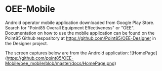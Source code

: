 # OEE-Mobile
Android operator mobile application downloaded from Google Play Store.  Search for "Point85 Overall Equipment Effectiveness" or "OEE".  Documentation on how to use the mobile application can be found on the Point85 Github respository at https://github.com/Point85/OEE-Designer in the Designer project.

The screen captures below are from the Android application:
![HomePage] (https://github.com/point85/OEE-Mobile/oee_mobile/blob/master/docs/HomePage.png)
